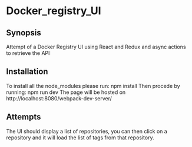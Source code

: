 # Docker_registry_UI

## Synopsis
Attempt of a Docker Registry UI using React and Redux and async actions to retrieve the API

## Installation
To install all the node_modules please run: npm install 
Then procede by running: npm run dev
The page will be hosted on http://localhost:8080/webpack-dev-server/

## Attempts
The UI should display a list of repositories, you can then click on a repository and it will load the list of tags from that repository.


